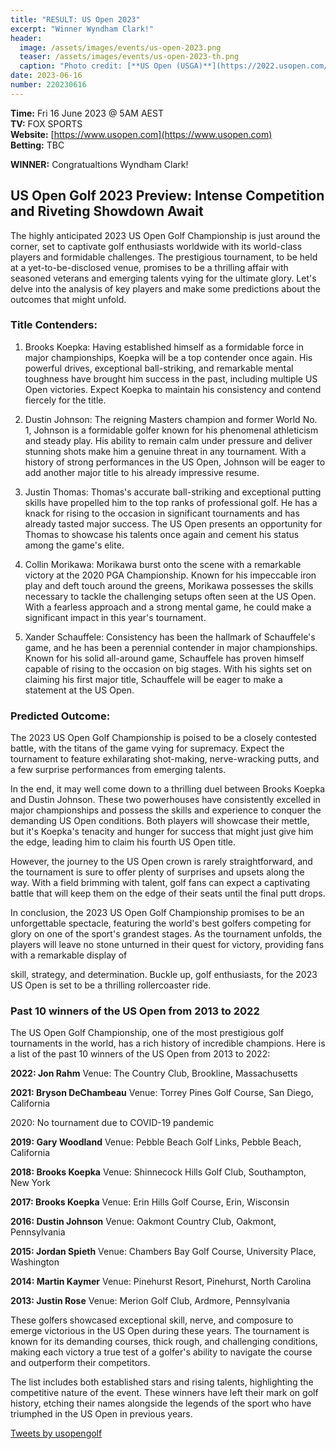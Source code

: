 ```yaml
---
title: "RESULT: US Open 2023"
excerpt: "Winner Wyndham Clark!"
header:
  image: /assets/images/events/us-open-2023.png
  teaser: /assets/images/events/us-open-2023-th.png
  caption: "Photo credit: [**US Open (USGA)**](https://2022.usopen.com/history-landing/timeline.html)"
date: 2023-06-16
number: 220230616
---
```


**Time:** Fri 16 June 2023 @ 5AM AEST   
**TV:** FOX SPORTS  
**Website:** [https://www.usopen.com](https://www.usopen.com)     
**Betting:** TBC

**WINNER:** Congratualtions Wyndham Clark!


## US Open Golf 2023 Preview: Intense Competition and Riveting Showdown Await

The highly anticipated 2023 US Open Golf Championship is just around the corner, set to captivate golf enthusiasts worldwide with its world-class players and formidable challenges. The prestigious tournament, to be held at a yet-to-be-disclosed venue, promises to be a thrilling affair with seasoned veterans and emerging talents vying for the ultimate glory. Let's delve into the analysis of key players and make some predictions about the outcomes that might unfold.

### Title Contenders:

1. Brooks Koepka:
Having established himself as a formidable force in major championships, Koepka will be a top contender once again. His powerful drives, exceptional ball-striking, and remarkable mental toughness have brought him success in the past, including multiple US Open victories. Expect Koepka to maintain his consistency and contend fiercely for the title.

2. Dustin Johnson:
The reigning Masters champion and former World No. 1, Johnson is a formidable golfer known for his phenomenal athleticism and steady play. His ability to remain calm under pressure and deliver stunning shots make him a genuine threat in any tournament. With a history of strong performances in the US Open, Johnson will be eager to add another major title to his already impressive resume.

3. Justin Thomas:
Thomas's accurate ball-striking and exceptional putting skills have propelled him to the top ranks of professional golf. He has a knack for rising to the occasion in significant tournaments and has already tasted major success. The US Open presents an opportunity for Thomas to showcase his talents once again and cement his status among the game's elite.

4. Collin Morikawa:
Morikawa burst onto the scene with a remarkable victory at the 2020 PGA Championship. Known for his impeccable iron play and deft touch around the greens, Morikawa possesses the skills necessary to tackle the challenging setups often seen at the US Open. With a fearless approach and a strong mental game, he could make a significant impact in this year's tournament.

5. Xander Schauffele:
Consistency has been the hallmark of Schauffele's game, and he has been a perennial contender in major championships. Known for his solid all-around game, Schauffele has proven himself capable of rising to the occasion on big stages. With his sights set on claiming his first major title, Schauffele will be eager to make a statement at the US Open.

### Predicted Outcome:

The 2023 US Open Golf Championship is poised to be a closely contested battle, with the titans of the game vying for supremacy. Expect the tournament to feature exhilarating shot-making, nerve-wracking putts, and a few surprise performances from emerging talents.

In the end, it may well come down to a thrilling duel between Brooks Koepka and Dustin Johnson. These two powerhouses have consistently excelled in major championships and possess the skills and experience to conquer the demanding US Open conditions. Both players will showcase their mettle, but it's Koepka's tenacity and hunger for success that might just give him the edge, leading him to claim his fourth US Open title.

However, the journey to the US Open crown is rarely straightforward, and the tournament is sure to offer plenty of surprises and upsets along the way. With a field brimming with talent, golf fans can expect a captivating battle that will keep them on the edge of their seats until the final putt drops.

In conclusion, the 2023 US Open Golf Championship promises to be an unforgettable spectacle, featuring the world's best golfers competing for glory on one of the sport's grandest stages. As the tournament unfolds, the players will leave no stone unturned in their quest for victory, providing fans with a remarkable display of

 skill, strategy, and determination. Buckle up, golf enthusiasts, for the 2023 US Open is set to be a thrilling rollercoaster ride.


### Past 10 winners of the US Open from 2013 to 2022

The US Open Golf Championship, one of the most prestigious golf tournaments in the world, has a rich history of incredible champions. Here is a list of the past 10 winners of the US Open from 2013 to 2022:

**2022: Jon Rahm**
Venue: The Country Club, Brookline, Massachusetts

**2021: Bryson DeChambeau**
Venue: Torrey Pines Golf Course, San Diego, California

2020: No tournament due to COVID-19 pandemic

**2019: Gary Woodland**
Venue: Pebble Beach Golf Links, Pebble Beach, California

**2018: Brooks Koepka**
Venue: Shinnecock Hills Golf Club, Southampton, New York

**2017: Brooks Koepka**
Venue: Erin Hills Golf Course, Erin, Wisconsin

**2016: Dustin Johnson**
Venue: Oakmont Country Club, Oakmont, Pennsylvania

**2015: Jordan Spieth**
Venue: Chambers Bay Golf Course, University Place, Washington

**2014: Martin Kaymer**
Venue: Pinehurst Resort, Pinehurst, North Carolina

**2013: Justin Rose**
Venue: Merion Golf Club, Ardmore, Pennsylvania

These golfers showcased exceptional skill, nerve, and composure to emerge victorious in the US Open during these years. The tournament is known for its demanding courses, thick rough, and challenging conditions, making each victory a true test of a golfer's ability to navigate the course and outperform their competitors.

The list includes both established stars and rising talents, highlighting the competitive nature of the event. These winners have left their mark on golf history, etching their names alongside the legends of the sport who have triumphed in the US Open in previous years.

<a class="twitter-timeline" href="https://twitter.com/usopengolf?ref_src=twsrc%5Etfw">Tweets by usopengolf</a> <script async src="https://platform.twitter.com/widgets.js" charset="utf-8"></script>